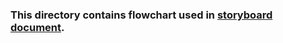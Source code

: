 ### This directory contains flowchart used in [storyboard document](https://github.com/virtual-labs/ph3-exp-dev-process/blob/main/storyboard/README.md).

